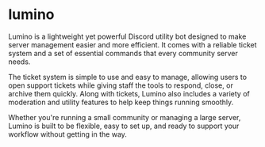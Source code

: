 # lumino
Lumino is a lightweight yet powerful Discord utility bot designed to make server management easier and more efficient. It comes with a reliable ticket system and a set of essential commands that every community server needs.

The ticket system is simple to use and easy to manage, allowing users to open support tickets while giving staff the tools to respond, close, or archive them quickly. Along with tickets, Lumino also includes a variety of moderation and utility features to help keep things running smoothly.

Whether you're running a small community or managing a large server, Lumino is built to be flexible, easy to set up, and ready to support your workflow without getting in the way.
